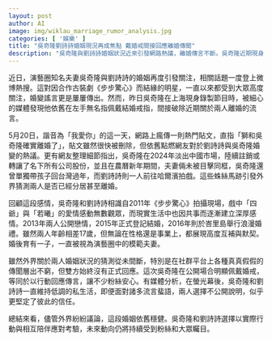```yaml
---
layout: post
author: AI
image: img/wiklau_marriage_rumor_analysis.jpg
categories: [ '娛樂' ]
title: "吳奇隆劉詩詩婚姻現況再成焦點 戴婚戒間接回應離婚傳聞"
description: "吳奇隆與劉詩詩婚姻狀況近來引發網路熱議，離婚傳言不斷。吳奇隆近期現身公開場合佩戴婚戒，間接回應婚變傳言，令粉絲安心。外界雖多方猜測，兩人依舊選擇低調處理私生活，展現高度信任，被認為是演藝圈模範夫妻。"
---
```

近日，演藝圈知名夫妻吳奇隆與劉詩詩的婚姻再度引發關注，相關話題一度登上微博熱搜。這對因合作古裝劇《步步驚心》而結緣的明星，一直以來都受到大眾高度關注，婚變謠言更是屢屢傳出。然而，昨日吳奇隆在上海現身錄製節目時，被細心的媒體發現他依舊在左手無名指佩戴結婚戒指，間接破除近期關於兩人離婚的流言。

5月20日，諧音為「我愛你」的這一天，網路上瘋傳一則熱門貼文，直指「獅和吳奇隆確實離婚了」，貼文雖然很快被刪除，但依舊點燃網友對於劉詩詩與吳奇隆婚變的熱議。更有網友整理細節指出，吳奇隆在2024年淡出中國市場，陸續註銷或轉讓了名下所有公司股份，並且在農曆新年期間，夫妻倆未被目擊同框，吳奇隆還曾單獨帶孩子回台灣過年，而劉詩詩則一人前往哈爾濱拍戲。這些蛛絲馬跡引發外界猜測兩人是否已經分居甚至離婚。

回顧這段感情，吳奇隆和劉詩詩相識自2011年《步步驚心》拍攝現場，戲中「四爺」與「若曦」的愛情感動無數觀眾，而現實生活中也因共事而逐漸建立深厚感情。2013年兩人公開戀情，2015年正式登記結婚，2016年則於峇里島舉行浪漫婚禮。雖然兩人年齡相差17歲，但無論在性格還是事業上，都展現高度互補與默契。婚後育有一子，一直被視為演藝圈中的模範夫妻。

雖然外界關於兩人婚姻狀況的猜測從未間斷，特別是在社群平台上各種真真假假的傳聞層出不窮，但雙方始終沒有正式回應。這次吳奇隆在公開場合明顯佩戴婚戒，等同於以行動回應傳言，讓不少粉絲安心。有媒體分析，在螢光幕後，吳奇隆和劉詩詩一直維持低調的私生活，即便面對諸多流言蜚語，兩人選擇不公開說明，似乎更堅定了彼此的信任。

總結來看，儘管外界紛紛議論，這段婚姻依舊穩健。吳奇隆和劉詩詩選擇以實際行動與相互陪伴應對考驗，未來動向仍將持續受到粉絲和大眾矚目。